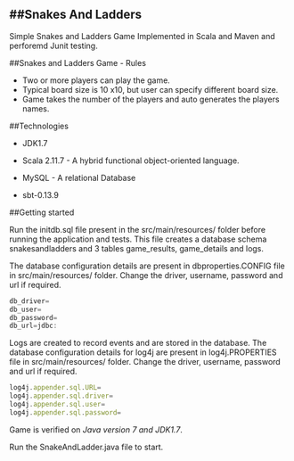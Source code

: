 ##Snakes And Ladders
---
Simple Snakes and Ladders Game Implemented in Scala and Maven and perforemd Junit testing.


##Snakes and Ladders Game - Rules

* Two or more players can play the game.
* Typical board size is 10 x10, but user can specify different board size.
* Game takes the number of the players and auto generates the players names.

##Technologies

* JDK1.7

* Scala 2.11.7 - A hybrid functional object-oriented language.

* MySQL - A relational Database

* sbt-0.13.9


##Getting started

Run the initdb.sql file present in the src/main/resources/ folder before running the application and tests. This file creates a database schema snakesandladders and 3 tables game_results, game_details and logs.

The database configuration details are present in dbproperties.CONFIG file in src/main/resources/ folder. Change the driver, username, password and url if required.
``` javascript
db_driver=
db_user=
db_password=
db_url=jdbc:
```
Logs are created to record events and are stored in the database. The database configuration details for log4j are present in log4j.PROPERTIES file in src/main/resources/ folder. Change the driver, username, password and url if required.
``` javascript
log4j.appender.sql.URL=
log4j.appender.sql.driver=
log4j.appender.sql.user=
log4j.appender.sql.password=
```
		
Game is verified on *Java version 7 and JDK1.7*.

Run the SnakeAndLadder.java file to start.
